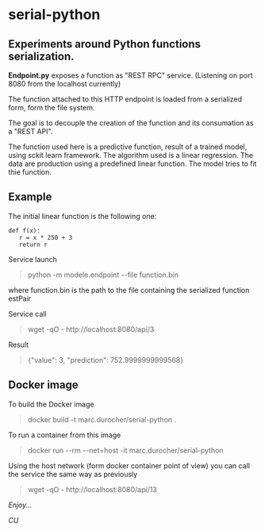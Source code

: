 # serial-python

## Experiments around Python functions serialization.


__Endpoint.py__ exposes a function as "REST RPC" service.
(Listening on port 8080 from the localhost currently)

The function attached to this HTTP endpoint is loaded from a serialized form, form the file system.

The goal is to decouple the creation of the function and its consumation as a "REST API".

The function used here is a predictive function, result of a trained model, using sckit learn framework. 
The algorithm used is a linear regression. The data are production using a predefined linear function.
The model tries to fit thie function.

## Example

The initial linear function is the following one:  
>
    def f(x):
       r = x * 250 + 3
       return r

Service launch
> python -m modele.endpoint --file function.bin

where function.bin is the path to the file containing the serialized function estPair

Service call
> wget -qO - http://localhost:8080/api/3

Result
> {"value": 3, "prediction": 752.9999999999568}

 
 
 ## Docker image
 
 To build the Docker image
 
 > docker build -t marc.durocher/serial-python .
 
 To run a container from this image
 
 > docker run --rm --net=host -it marc.durocher/serial-python
 
 Using the host network (form docker container point of view) you can call the service the same way as previously
 > wget -qO - http://localhost:8080/api/13
 
 _Enjoy..._
 
 _CU_
